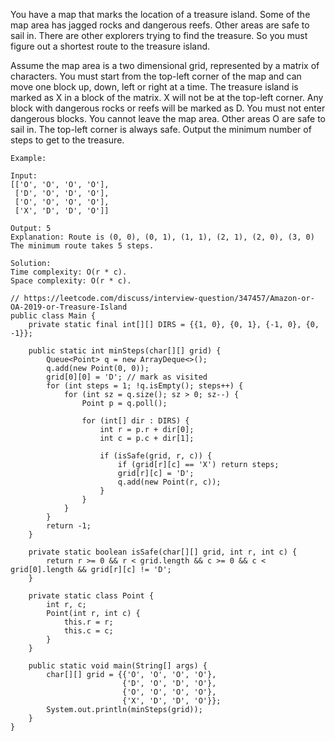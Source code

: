 You have a map that marks the location of a treasure island.
Some of the map area has jagged rocks and dangerous reefs. 
Other areas are safe to sail in. 
There are other explorers trying to find the treasure. 
So you must figure out a shortest route to the treasure island.

Assume the map area is a two dimensional grid, 
represented by a matrix of characters. 
You must start from the top-left corner of the map and can move one block up, down, left or right at a time. 
The treasure island is marked as X in a block of the matrix. 
X will not be at the top-left corner. 
Any block with dangerous rocks or reefs will be marked as D. 
You must not enter dangerous blocks. You cannot leave the map area. 
Other areas O are safe to sail in. The top-left corner is always safe. 
Output the minimum number of steps to get to the treasure.

```angular2
Example:

Input:
[['O', 'O', 'O', 'O'],
 ['D', 'O', 'D', 'O'],
 ['O', 'O', 'O', 'O'],
 ['X', 'D', 'D', 'O']]

Output: 5
Explanation: Route is (0, 0), (0, 1), (1, 1), (2, 1), (2, 0), (3, 0) The minimum route takes 5 steps.

Solution:
Time complexity: O(r * c).
Space complexity: O(r * c).

// https://leetcode.com/discuss/interview-question/347457/Amazon-or-OA-2019-or-Treasure-Island
public class Main {
    private static final int[][] DIRS = {{1, 0}, {0, 1}, {-1, 0}, {0, -1}};
    
    public static int minSteps(char[][] grid) {
        Queue<Point> q = new ArrayDeque<>();
        q.add(new Point(0, 0));
        grid[0][0] = 'D'; // mark as visited
        for (int steps = 1; !q.isEmpty(); steps++) {
            for (int sz = q.size(); sz > 0; sz--) {
                Point p = q.poll();
            
                for (int[] dir : DIRS) {
                    int r = p.r + dir[0];
                    int c = p.c + dir[1];
                    
                    if (isSafe(grid, r, c)) {
                        if (grid[r][c] == 'X') return steps;
                        grid[r][c] = 'D';
                        q.add(new Point(r, c));
                    }
                }
            }
        }
        return -1;
    }
    
    private static boolean isSafe(char[][] grid, int r, int c) {
        return r >= 0 && r < grid.length && c >= 0 && c < grid[0].length && grid[r][c] != 'D';
    }
    
    private static class Point {
        int r, c;
        Point(int r, int c) {
            this.r = r;
            this.c = c;
        }
    }
    
    public static void main(String[] args) {
        char[][] grid = {{'O', 'O', 'O', 'O'},
                         {'D', 'O', 'D', 'O'},
                         {'O', 'O', 'O', 'O'},
                         {'X', 'D', 'D', 'O'}};
        System.out.println(minSteps(grid));
    }
}

```
